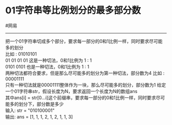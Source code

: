 # 01字符串等比例划分的最多部分数

#网易

---

把一个01字符串切成多个部分，要求每一部分的0和1比例一样，同时要求尽可能多的划分  
比如 : 01010101  
01 01 01 01 这是一种切法，0和1比例为 1 : 1  
0101 0101 也是一种切法，0和1比例为 1 : 1  
两种切法都符合要求，但是那么尽可能多的划分为第一种切法，部分数为4
比如 : 00001111  
只有一种切法就是00001111整体作为一块，那么尽可能多的划分，部分数为1
给定一个01字符串str，假设长度为N，要求返回一个长度为N的数组ans  
其中ans[i] = str[0...i]这个前缀串，要求每一部分的0和1比例一样，同时要求尽可能多的划分下，部分数是多少  
输入: str = "010100001"  
输出: ans = [1, 1, 1, 2, 1, 2, 1, 1, 3]  
